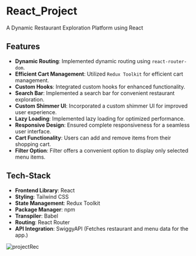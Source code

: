 # React_Project
A Dynamic Restaurant Exploration Platform using React

## Features

- **Dynamic Routing**: Implemented dynamic routing using `react-router-dom`.
- **Efficient Cart Management**: Utilized `Redux Toolkit` for efficient cart management.
- **Custom Hooks**: Integrated custom hooks for enhanced functionality.
- **Search Bar**: Implemented a search bar for convenient restaurant exploration.
- **Custom Shimmer UI**: Incorporated a custom shimmer UI for improved user experience.
- **Lazy Loading**: Implemented lazy loading for optimized performance.
- **Responsive Design**: Ensured complete responsiveness for a seamless user interface.
- **Cart Functionality**: Users can add and remove items from their shopping cart.
- **Filter Option**: Filter offers a convenient option to display only selected menu items.

## Tech-Stack

- **Frontend Library**: React
- **Styling**: Tailwind CSS
- **State Management**: Redux Toolkit
- **Package Manager**: npm
- **Transpiler**: Babel
- **Routing**: React Router
- **API Integration**: SwiggyAPI (Fetches restaurant and menu data for the app.)




![projectRec](https://github.com/saurav2528ara/React_Project/assets/90957348/4e04c4da-8efd-42d7-b934-6fce041d93d5)

